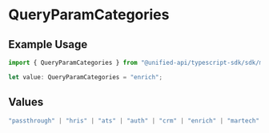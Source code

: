 # QueryParamCategories

## Example Usage

```typescript
import { QueryParamCategories } from "@unified-api/typescript-sdk/sdk/models/operations";

let value: QueryParamCategories = "enrich";
```

## Values

```typescript
"passthrough" | "hris" | "ats" | "auth" | "crm" | "enrich" | "martech" | "ticketing" | "uc" | "accounting" | "storage" | "commerce" | "payment" | "genai" | "messaging" | "kms" | "task" | "scim" | "lms" | "repo"
```